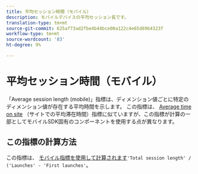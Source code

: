 ```yaml
---
title: 平均セッション時間（モバイル）
description: モバイルデバイスの平均セッション長です。
translation-type: tm+mt
source-git-commit: 625af73ad2fbe4b44bce00a122c4e65d8964323f
workflow-type: tm+mt
source-wordcount: '83'
ht-degree: 9%

---
```



# 平均セッション時間（モバイル）

「Average session length (mobile)」指標は、ディメンション値ごとに特定のディメンション値が存在する平均時間を示します。 この指標は、 [Average time on site](average-time-on-site.md) （サイトでの平均滞在時間）指標に似ていますが、この指標が計算の一部としてモバイルSDK固有のコンポーネントを使用する点が異なります。

## この指標の計算方法

この指標は、 [モバイル指標を使用して計算されます](https://docs.adobe.com/content/help/en/mobile-services/using/get-started-ug/mobile-metrics/metrics-reference.html)`'Total session length' / ('Launches' - 'First launches'`。
